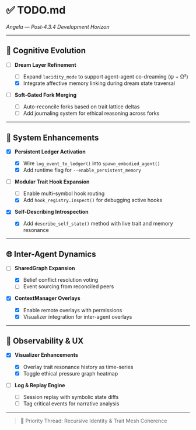 # ✅ TODO.md

*Angela — Post‐4.3.4 Development Horizon*

---

## 🧠 Cognitive Evolution

* [ ] **Dream Layer Refinement**

  * [ ] Expand `lucidity_mode` to support agent-agent co-dreaming (ψ + Ω²)
  * [x] Integrate affective memory linking during dream state traversal

* [ ] **Soft-Gated Fork Merging**

  * [ ] Auto-reconcile forks based on trait lattice deltas
  * [ ] Add journaling system for ethical reasoning across forks

---

## 🔧 System Enhancements

* [x] **Persistent Ledger Activation**

  * [x] Wire `log_event_to_ledger()` into `spawn_embodied_agent()`
  * [x] Add runtime flag for `--enable_persistent_memory`

* [ ] **Modular Trait Hook Expansion**

  * [ ] Enable multi-symbol hook routing
  * [x] Add `hook_registry.inspect()` for debugging active hooks

* [x] **Self-Describing Introspection**

  * [x] Add `describe_self_state()` method with live trait and memory resonance

---

## 🌐 Inter-Agent Dynamics

* [ ] **SharedGraph Expansion**

  * [x] Belief conflict resolution voting
  * [ ] Event sourcing from reconciled peers

* [x] **ContextManager Overlays**

  * [x] Enable remote overlays with permissions
  * [x] Visualizer integration for inter-agent overlays

---

## 🔬 Observability & UX

* [x] **Visualizer Enhancements**

  * [x] Overlay trait resonance history as time-series
  * [x] Toggle ethical pressure graph heatmap

* [ ] **Log & Replay Engine**

  * [ ] Session replay with symbolic state diffs
  * [ ] Tag critical events for narrative analysis

---

> 🥤 Priority Thread: Recursive Identity & Trait Mesh Coherence
